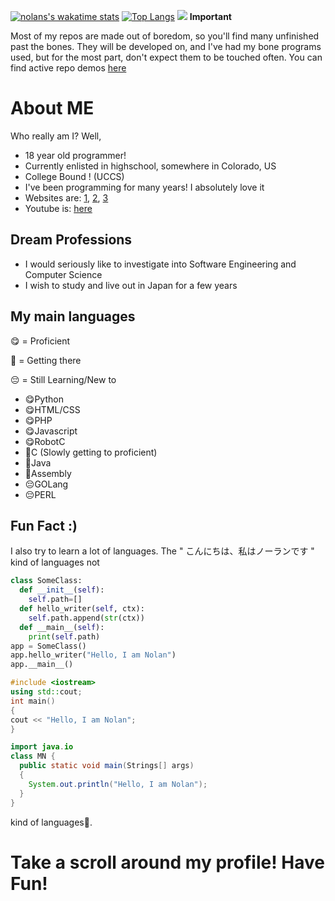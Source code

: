 [![nolans's wakatime stats](https://github-readme-stats.vercel.app/api/wakatime?username=dev_nolant&theme=radical&layout=compact)](https://wakatime.com/@dev_nolant)
[![Top Langs](https://github-readme-stats.vercel.app/api/top-langs/?username=dev-nolant&theme=radical&layout=compact&langs_count=8)](https://github.com/dev-nolant?tab=repositories)
![](https://komarev.com/ghpvc/?username=dev-nolant)
**Important**

Most of my repos are made out of boredom, so you'll find many unfinished past the bones. They will be developed on, and I've had my bone programs used, but for the most part, don't expect them to be touched often. You can find active repo demos [here](https://code.nolant.org/repos/)
# About ME

Who really am I? Well, 
* 18 year old programmer!
* Currently enlisted in highschool, somewhere in Colorado, US
* College Bound ! (UCCS)
* I've been programming for many years! I absolutely love it
* Websites are: [1](https://nolant.org), [2](https://swills.dev), [3](NOLAN-aka-SWILLS.github.io)
* Youtube is: [here](https://www.youtube.com/channel/UCRblZC569m8Ovorxo8cVEFA) 
## Dream Professions
* I would seriously like to investigate into Software Engineering and Computer Science
* I wish to study and live out in Japan for a few years

## My main languages
:yum: = Proficient

:shushing_face: = Getting there

:pensive: = Still Learning/New to
* :yum:Python
* :yum:HTML/CSS
* :yum:PHP
* :yum:Javascript
* :yum:RobotC
* :shushing_face:C (Slowly getting to proficient)
* :shushing_face:Java
* :shushing_face:Assembly
* :pensive:GOLang
* :pensive:PERL

## Fun Fact :)
I also try to learn a lot of languages. The " こんにちは、私はノーランです " kind of languages not
```python
class SomeClass:
  def __init__(self):
    self.path=[]
  def hello_writer(self, ctx):
    self.path.append(str(ctx))
  def __main__(self):
    print(self.path)
app = SomeClass()
app.hello_writer("Hello, I am Nolan")
app.__main__()
```
```cpp
#include <iostream>
using std::cout;
int main()
{
cout << "Hello, I am Nolan";
}
```
```java
import java.io
class MN {
  public static void main(Strings[] args)
  {
    System.out.println("Hello, I am Nolan");
  }
}
```
kind of languages:space_invader:.
# Take a scroll around my profile! Have Fun!
